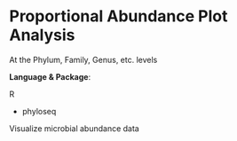 # Proportional Abundance Plot Analysis

At the Phylum, Family, Genus, etc. levels

**Language & Package**:

R
- phyloseq

Visualize microbial abundance data
